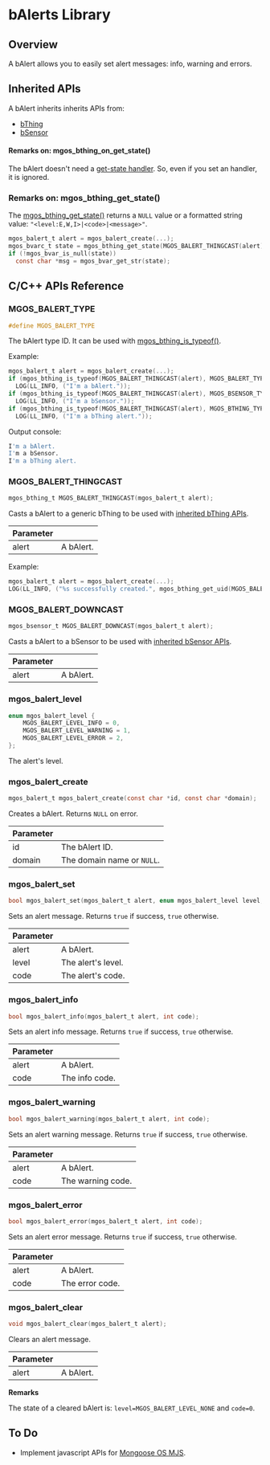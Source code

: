 # bAlerts Library
## Overview
A bAlert allows you to easily set alert messages: info, warning and errors.
## Inherited APIs
A bAlert inherits inherits APIs from:
- [bThing](https://github.com/diy365-mgos/bthing)
- [bSensor](https://github.com/diy365-mgos/bsensor)
#### Remarks on: mgos_bthing_on_get_state()
The bAlert doesn't need a [get-state handler](https://github.com/diy365-mgos/bthing#mgos_bthing_get_state_handler_t). So, even if you set an handler, it is ignored.
### Remarks on: mgos_bthing_get_state()
The [mgos_bthing_get_state()](https://github.com/diy365-mgos/bthing#mgos_bthing_get_state) returns a `NULL` value or a formatted string value: `"<level:E,W,I>|<code>|<message>"`.
```c
mgos_balert_t alert = mgos_balert_create(...);
mgos_bvarc_t state = mgos_bthing_get_state(MGOS_BALERT_THINGCAST(alert));
if (!mgos_bvar_is_null(state))
  const char *msg = mgos_bvar_get_str(state);
```
## C/C++ APIs Reference
### MGOS_BALERT_TYPE
```c
#define MGOS_BALERT_TYPE
```
The bAlert type ID. It can be used with [mgos_bthing_is_typeof()](https://github.com/diy365-mgos/bthing#mgos_bthing_is_typeof).

Example:
```c
mgos_balert_t alert = mgos_balert_create(...);
if (mgos_bthing_is_typeof(MGOS_BALERT_THINGCAST(alert), MGOS_BALERT_TYPE))
  LOG(LL_INFO, ("I'm a bAlert."));
if (mgos_bthing_is_typeof(MGOS_BALERT_THINGCAST(alert), MGOS_BSENSOR_TYPE))
  LOG(LL_INFO, ("I'm a bSensor."));
if (mgos_bthing_is_typeof(MGOS_BALERT_THINGCAST(alert), MGOS_BTHING_TYPE_SENSOR))
  LOG(LL_INFO, ("I'm a bThing alert."));
```
Output console:
```bash
I'm a bAlert.
I'm a bSensor.
I'm a bThing alert.
```
### MGOS_BALERT_THINGCAST
```c
mgos_bthing_t MGOS_BALERT_THINGCAST(mgos_balert_t alert);
```
Casts a bAlert to a generic bThing to be used with [inherited bThing APIs](https://github.com/diy365-mgos/bthing).

|Parameter||
|--|--|
|alert|A bAlert.|

Example:
```c
mgos_balert_t alert = mgos_balert_create(...);
LOG(LL_INFO, ("%s successfully created.", mgos_bthing_get_uid(MGOS_BALERT_THINGCAST(alert))));
```
### MGOS_BALERT_DOWNCAST
```c
mgos_bsensor_t MGOS_BALERT_DOWNCAST(mgos_balert_t alert);
```
Casts a bAlert to a bSensor to be used with [inherited bSensor APIs](https://github.com/diy365-mgos/bsensor).

|Parameter||
|--|--|
|alert|A bAlert.|
### mgos_balert_level
```c
enum mgos_balert_level {
    MGOS_BALERT_LEVEL_INFO = 0,
    MGOS_BALERT_LEVEL_WARNING = 1,
    MGOS_BALERT_LEVEL_ERROR = 2,
};
```
The alert's level.
### mgos_balert_create
```c
mgos_balert_t mgos_balert_create(const char *id, const char *domain);
```
Creates a bAlert. Returns `NULL` on error.

|Parameter||
|--|--|
|id|The bAlert ID.|
|domain|The domain name or `NULL`.|
### mgos_balert_set
```c
bool mgos_balert_set(mgos_balert_t alert, enum mgos_balert_level level, int code);
```
Sets an alert message. Returns `true` if success, `true` otherwise.

|Parameter||
|--|--|
|alert|A bAlert.|
|level|The alert's level.|
|code|The alert's code.|
### mgos_balert_info
```c
bool mgos_balert_info(mgos_balert_t alert, int code);
```
Sets an alert info message. Returns `true` if success, `true` otherwise.

|Parameter||
|--|--|
|alert|A bAlert.|
|code|The info code.|
### mgos_balert_warning
```c
bool mgos_balert_warning(mgos_balert_t alert, int code);
```
Sets an alert warning message. Returns `true` if success, `true` otherwise.

|Parameter||
|--|--|
|alert|A bAlert.|
|code|The warning code.|
### mgos_balert_error
```c
bool mgos_balert_error(mgos_balert_t alert, int code);
```
Sets an alert error message. Returns `true` if success, `true` otherwise.

|Parameter||
|--|--|
|alert|A bAlert.|
|code|The error code.|
### mgos_balert_clear
```c
void mgos_balert_clear(mgos_balert_t alert);
```
Clears an alert message. 

|Parameter||
|--|--|
|alert|A bAlert.|

**Remarks**

The state of a cleared bAlert is: `level=MGOS_BALERT_LEVEL_NONE` and `code=0`.
## To Do
- Implement javascript APIs for [Mongoose OS MJS](https://github.com/mongoose-os-libs/mjs).